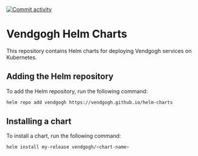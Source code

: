 [![Commit activity](https://img.shields.io/github/commit-activity/m/vendgogh/helm-charts)](https://github.com/timescale/helm-charts/pulse/monthly)

# Vendgogh Helm Charts

This repository contains Helm charts for deploying Vendgogh services on
Kubernetes.

## Adding the Helm repository

To add the Helm repository, run the following command:

```bash
helm repo add vendgogh https://vendgogh.github.io/helm-charts
```

## Installing a chart

To install a chart, run the following command:

```bash
helm install my-release vendgogh/<chart-name>
```

